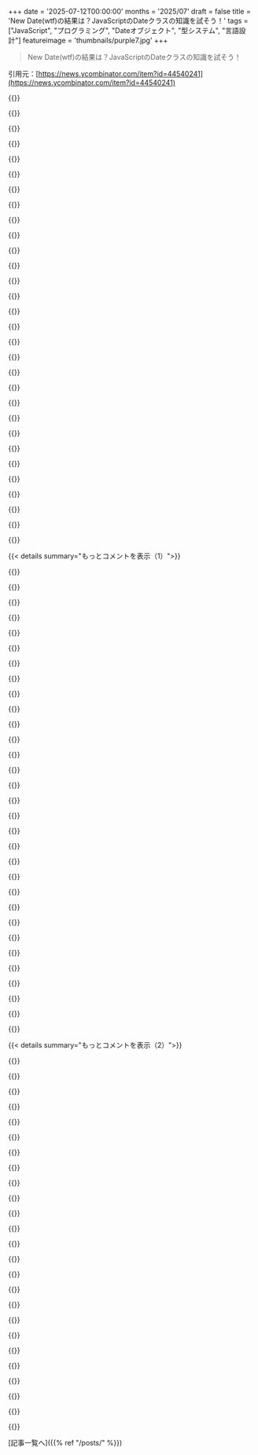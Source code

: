 +++
date = '2025-07-12T00:00:00'
months = '2025/07'
draft = false
title = 'New Date(wtf)の結果は？JavaScriptのDateクラスの知識を試そう！'
tags = ["JavaScript", "プログラミング", "Dateオブジェクト", "型システム", "言語設計"]
featureimage = 'thumbnails/purple7.jpg'
+++

> New Date(wtf)の結果は？JavaScriptのDateクラスの知識を試そう！

引用元：[https://news.ycombinator.com/item?id=44540241](https://news.ycombinator.com/item?id=44540241)




{{<matomeQuote body="JavaScriptをからかうとNodeが生まれてどこにでも現れるからやめとけって。前回そうしたらそうなったんだぜ。" userName="pluc" createdAt="2025/07/12 14:09:54" color="#45d325">}}




{{<matomeQuote body="TypeScriptは仕事で稼ぐなら一番いい言語じゃね？って思うんだよね。" userName="teaearlgraycold" createdAt="2025/07/12 18:12:43" color="">}}




{{<matomeQuote body="WATみたいな話は、未定義動作を技術の欠陥だと思ってた人たちが、技術の本質を理解してなかっただけだよ。<br>JSが全てのミスに対応できないからって馬鹿にするのは違うって。そういう視点が流行りすぎたんだよな。" userName="th0ma5" createdAt="2025/07/12 15:20:05" color="#785bff">}}




{{<matomeQuote body="みんな怒ってるのは、JSの動作が一貫性がなくて変なのに、「昔からそうだから」って理由で直さないことだよ。<br>Pythonだと`[] + {}`は型エラーになるのに、JSだと`[] + {}`はオブジェクトで`{} + []`は0になる。これって全然意味わかんねーじゃん！" userName="qsort" createdAt="2025/07/12 16:27:45" color="#38d3d3">}}




{{<matomeQuote body="`[] + {}`は文字列で、`{} + []`はパースの問題だろ。あの`{}`はコードブロックだよ。<br>変数に代入して試せばわかる。`+`演算子はプリミティブに働くから、`obj.toString() + array.toString()`になるだけだ。<br>パースは変だけど、JSの型強制への不満は、みんなが仕組みを学んでないだけじゃん？" userName="Izkata" createdAt="2025/07/12 17:32:22" color="#785bff">}}




{{<matomeQuote body="C#もちゃんと稼げるぞ。" userName="suprfnk" createdAt="2025/07/12 18:55:12" color="">}}




{{<matomeQuote body="どっちか好きなら、もう一方もきっと好きになるって。<br>ActionScriptもいいかもな ;P" userName="mock-possum" createdAt="2025/07/12 19:23:57" color="">}}




{{<matomeQuote body="みんなの不満は、型強制がそもそも存在することだよ。何の解決にもなってなくて、勝手に問題を生み出してる。<br>それとも、エラーを吐いたり未定義をそのままにしない方がいいって言いたいわけ？" userName="qsort" createdAt="2025/07/12 18:48:44" color="#45d325">}}




{{<matomeQuote body="JSが作られた頃はこれでよかったんだよ。未来の目線で批判されても仕方ないけど、当時の状況を考えればね。不満はわかるけどさ。" userName="th0ma5" createdAt="2025/07/12 20:28:11" color="">}}




{{<matomeQuote body="TypeScriptやC#が好きならDelphiやTurbo Pascalも好きになるかもな！全部アンダース・ヘルスバーグって人が作ったんだぜ。<br>https://en.wikipedia.org/wiki/Anders_Hejlsberg<br>https://news.ycombinator.com/item?id=19568681<br>「nullを言語に入れたのは10億ドルの過ちだよ。JSはnullとundefined両方あるから20億ドルの過ちだね。」ってアンダース・ヘルスバーグも言ってる。ホントに問題多い部分らしいよ。" userName="DonHopkins" createdAt="2025/07/13 08:48:35" color="#ff5c5c">}}




{{<matomeQuote body="JSってあれからどれだけ破壊的変更あったの？未来に進んだのに、なんでまだここにあるの？" userName="shakna" createdAt="2025/07/13 00:56:55" color="">}}




{{<matomeQuote body="”WAT”の皮肉についてだね。<br>今日のラッキーな10,000人向けにこれ！<br>https://www.destroyallsoftware.com/talks/wat (2012)" userName="fragmede" createdAt="2025/07/12 17:12:04" color="">}}




{{<matomeQuote body="JSってこれまでどんな破壊的変更があったの？めちゃくちゃ安定した言語じゃん。" userName="josephg" createdAt="2025/07/13 07:51:05" color="">}}




{{<matomeQuote body="物事がどう動くか熟知してても、それが全然うまく動かないとか、常識や期待に反するって意見を持つのは正当だよね。" userName="otterley" createdAt="2025/07/12 17:51:38" color="">}}




{{<matomeQuote body="人は君が何をしたか忘れても、どう感じさせたかは覚えてるもんさ。TSを使って何年も経つけど、JSであった問題の半分くらいは解決できなかった記憶があるな。制約がある中ではベストを尽くしたと思うけどね。この記事も良い例だよ。TSは根本的なAPIとか標準ライブラリは直せないからね。" userName="andai" createdAt="2025/07/13 12:03:17" color="#38d3d3">}}




{{<matomeQuote body="”言語にnullがあるのが一番好きじゃない、10億ドルの間違いだよ。JavaScriptにはnullとundefined両方あるから、20億ドルの間違いだね”<br>-Anders Hejlsberg<br>全部1の値をnullにできないのかな？例えば小さいintは0-255から0-254の範囲になるけど、すごく便利な特性が得られて、Nullableの余計なオーバーヘッドがないよ。符号付きintだと負と正の範囲が対称になるしね。" userName="dotancohen" createdAt="2025/07/13 12:22:45" color="#785bff">}}




{{<matomeQuote body="いやー、昔はそんな感じだったな、特にfp-tsとかeffectを見つけた時はね（どっちも金もらって書いたことないけど）。でも4年くらい経って、もう書くの疲れたわ。Nodeの標準ライブラリはひどいし、エコシステムもまあまあだけど最高じゃない。effectももう興味ないし。仕事ではGoも書いてて、あれもまあまあだけど、標準ライブラリは全然良いね。最近は自由時間にRustをいじってて気に入ってるんだ。良いFPの落とし所だと思う。Gleamも面白そうだね。でも君の言う通り、Rustで稼げる仕事は多くないだろうし、Gleamは実質ないだろうね。" userName="douglasisshiny" createdAt="2025/07/12 19:44:50" color="#ff5c5c">}}




{{<matomeQuote body="こいつは、このスタントで非生産的なシニシズムの波を一人で引き起こしたんだ。エブリシングベーグルに何も入ってないジョークみたいなもんで、単に笑いのために無限にケチをつけて業界全体の努力をけなしてるだけだよ。" userName="th0ma5" createdAt="2025/07/12 20:22:58" color="">}}




{{<matomeQuote body="TypeScriptがJavaScriptの標準ライブラリを直さないって言うけど、そりゃあ型システムなんだからしょうがないっしょ。" userName="teaearlgraycold" createdAt="2025/07/13 17:16:11" color="">}}




{{<matomeQuote body="JavaScriptってブラウザやNodeで年に一回は破壊的変更があるってこと。俺の野菜畑より早く腐るエコシステムなのに、もっとまともなシステムにできないもんかね？" userName="shakna" createdAt="2025/07/13 09:45:32" color="#785bff">}}




{{<matomeQuote body="リツイートのために文句言うのはどうかと思うけど、仕様外のことやって文句言う奴が何年もいたのは変だったわ。バグで落ち込むのはいいけど、みんなに機械を笑わせるって、理解とか知識に反してない？まあ、面白いっちゃ面白いけどね。" userName="th0ma5" createdAt="2025/07/12 20:35:58" color="">}}




{{<matomeQuote body="全くバカげてるな。コメディってのは認知的不協和が形になったもんだろ。面白くないわけがないよ。" userName="dcow" createdAt="2025/07/13 05:58:55" color="">}}




{{<matomeQuote body="TFA（元記事）ちゃんと読んだ？日付がちょっとでも理にかなってるなんて言える？" userName="dcow" createdAt="2025/07/13 05:50:04" color="#785bff">}}




{{<matomeQuote body="普通なら君に賛成だけど、「最高の言語」って言うなら批判は当然だろ。「最高の言語」ってのは、標準ライブラリも含めたエコシステム全体を指すはずだからさ。" userName="Atotalnoob" createdAt="2025/07/14 14:33:37" color="">}}




{{<matomeQuote body="まだ破壊的変更の例を何も出してないじゃん。古いWebサイトも問題なく動いてるし。もう一回聞くけど、JavaScriptってどんな破壊的変更があるの？何の話してんだよ？" userName="josephg" createdAt="2025/07/13 13:34:56" color="#ff33a1">}}




{{<matomeQuote body="これ、面白いクイズだね。驚きの挙動が多い。でも実用上は、ほとんど関係ないと思うよ。ユースケースがローカル時間を本当に気にするかよく考えて、UTC ISO 8601文字列とかUnixタイムスタンプを使うようにすれば、ほとんどの複雑さはなくなるか、ソフトウェアの小さな部分に収まる。いつもそうできるわけじゃないけど、大体の場合は複雑さを最小限に抑えられるはず。生の未検証ユーザー入力を日付パーサーに渡すのは間違ってるよ。" userName="mnahkies" createdAt="2025/07/12 10:28:00" color="#45d325">}}




{{<matomeQuote body="ユーザー入力を検証済み入力に変える正しい方法は、それを_パース_することなんだから、_日付パーサー_って言語機能に渡すのは全く妥当なことだよね。それが動かないってのは、JavaScriptプログラマーにとってはあんまり驚きじゃないだろうけどさ。" userName="JonChesterfield" createdAt="2025/07/12 11:40:29" color="">}}




{{<matomeQuote body="うん、これはもっともな意見だね。JavaScript標準ライブラリには、かなり限定的なパス以外では期待通りの挙動をしないと考えるのが前提だったよ。正直、他の言語で作業するときもそうしがち、たぶんJavaScript/TypeScriptをやりすぎたせいかも。バランスだけど、標準ライブラリを盲目的に信頼するより、自分で制御するコードで制約を明確にする方が安心感があるよね。" userName="mnahkies" createdAt="2025/07/12 12:07:27" color="">}}




{{<matomeQuote body="これはJavaScriptだけじゃないよ。C++ストリームI/Oを使って数字をパースする言語インタープリタを知ってるんだけど、C++が数字の構文を拡張した時に、一部のケースでインタープリタが壊れたんだ。すぐに気づけばそこまで悪くないけど、もし人々が新しくてドキュメント化されてない機能に頼り始めると、誰かを怒らせずに修正するのは不可能になることもあるね。" userName="masfuerte" createdAt="2025/07/12 14:03:02" color="#785bff">}}




{{<matomeQuote body="「UTC ISO 8601やUnixタイムスタンプだけ使え」って言う人は、日付の扱いが限定的だよ。未来の日付ではダメ。タイムゾーンやサマータイム変更があっても、「午後7時集合」は現地で午後7時なんだ。アプリによってはタイムゾーンのコンテキストが必要で、例えば予約はユーザーじゃなくレストランの現地時間で表示すべきだよね。GMT/UTCは万能薬じゃないし、過去の日付の問題にしか対処できない。現地時間とタイムゾーンを別に保存する価値はあると思うよ。" userName="mattmanser" createdAt="2025/07/12 17:27:55" color="#ff33a1">}}




{{< details summary="もっとコメントを表示（1）">}}

{{<matomeQuote body="＞ タイムゾーンが変わる時、国々はサマータイムが始まる時期を変更する、など。これは常に起こる。<br>タイムゾーンが変更される頻度には、初めて調べた時驚いたよ。単一の国にとってはめったにない大事件だろうけど、国際的には毎年何回も変更があるんだ。過去数十年では年に4〜6回くらいだったと思うよ。" userName="kapep" createdAt="2025/07/13 10:43:35" color="#785bff">}}




{{<matomeQuote body="IANAタイムゾーンデータベースは、関連情報が出てくると、たまに過去のルールを改訂するんだ。だから、ある歴史上の人物がUTCで何時何分に亡くなったって計算してても（文書化されたローカル時間に基づいてね）、実は不正確で、新しいルールで再計算してないから気づかないってこともあるんだよ。" userName="NoInkling" createdAt="2025/07/13 07:30:58" color="#45d325">}}




{{<matomeQuote body="PostgreSQLみたいなデータベースは、そもそもタイムゾーンを別に保存する必要があるんだから、スケジュール管理ではローカル時間とそれがスケジュールされたタイムゾーンを別々に保存しとくのがいいよ。" userName="whatevaa" createdAt="2025/07/16 19:26:54" color="#ff5c5c">}}




{{<matomeQuote body="他の言語だと、この手の問題はもっとまともなの？俺もこの手の地獄を味わったことあるんだ、しかもウェブアプリでね。でもこれって、GoとかRustとか他の言語でも同じくらいひどくない？（Cなんかは言うまでもなく！）NPMで見つかるものより、他の言語の方がもっと良いタイムゾーンAPIがあったりするの？この問題を扱いやすくしてくれるようなのがさ？" userName="josephg" createdAt="2025/07/13 07:56:28" color="">}}




{{<matomeQuote body="ElixirはDate、Time、NaiveDateTime、DateTimeって感じで日時をしっかり区別できるし、Timexライブラリも便利なんだよね。JavaScriptもライブラリはあるけど、結局はユーザーの現地時間とか特定タイムゾーンでの時間とか、細かく指定しなきゃダメ。夏時間とかあるから日付計算は複雑だし、存在しない日時ができちゃうこともあるんだ（Elixirはそこんとこ強いけどね）。" userName="taylorlunt" createdAt="2025/07/13 14:26:42" color="#38d3d3">}}




{{<matomeQuote body="Javaの日付時間APIは、業界でもかなり優秀というか、最高レベルじゃない？" userName="dingi" createdAt="2025/07/13 14:08:48" color="">}}




{{<matomeQuote body="レストランの現地時間で時刻を表示したいって話、わかる。ヨーロッパの鉄道時刻表とか予約サイトなんかは、結構この問題でやらかしてるよね。" userName="gpvos" createdAt="2025/07/12 19:23:11" color="">}}




{{<matomeQuote body="「未検証の入力を日付パーサーに渡すのはダメ」って意見、まさにそれ！<br>まともなAPIってのは、おかしかったらちゃんと「なんか変だよ」って教えてくれるべきなんだよな。<br>ちょっとでも間違ってたらきっちりエラーにして、適当に処理を続けないのが大事。JavaScriptのAPIって、とにかく処理を止めないように作られてるみたいだけど、それが根本的な問題。NaNとか、文字列の適当な型変換とか、本当に勘弁してほしいわ。" userName="alkonaut" createdAt="2025/07/13 08:45:47" color="#38d3d3">}}




{{<matomeQuote body="これ、マジ同意！<br>不慣れだとすぐ引っかかっちゃうワナだと思うわ。<br>このクイズで、たくさんの人がJavaScriptのDateクラスに詳しくなってくれたら嬉しいな。" userName="samwho" createdAt="2025/07/12 10:32:52" color="">}}




{{<matomeQuote body="そうそう、同意。DSTオフセットを指定するオプションとかあれば、たまに便利なのにな。<br>ExcelがCSVファイルでフォーマットを自動認識しないのが、いつも謎なんだよね。" userName="Hilift" createdAt="2025/07/12 12:54:57" color="">}}




{{<matomeQuote body="そのやり方じゃ動かないランダムな依存関係とか、依存関係のさらに依存関係に引っかからないことを祈るよ。" userName="croes" createdAt="2025/07/12 15:36:31" color="">}}




{{<matomeQuote body="「未検証の入力を日付パーサーに渡すのは間違い」って、ホントそれ！<br>俺もDateクラスをそんな風に使うなんて考えもしなかったよ。<br>挙動がマジ「wtf」だし、現地時間って超複雑だよね。でも、適当な文字列を渡して正しい時間が出てくるなんて、期待しないわ。" userName="lukan" createdAt="2025/07/12 11:09:39" color="">}}




{{<matomeQuote body="パーサーってのはさ、未知の値をパースするのが本来の仕事なんだよ。構造化されてない（たいてい文字列）データを、日付みたいな構造化されたものに変えるのが役目だろ？<br>それをエラー報告もしながら確実にできないなら、根本的に良いパーサーとは言えないね。<br>CSVとかXMLとか、制御できない「実際のデータ」にはエラーが含まれることがあるし、間違ったデータを取り込む代わりに、いつエラーが発生したかを知るのは超大事。自分でミスして、全然望まない変な挙動になったら、どこから来たのかデバッグしなきゃいけないし。<br>ユーザーが日付を入れて、それが正しいか知りたいのに、何を入力したか全然わからないなんてことも普通にあるんだから。" userName="arp242" createdAt="2025/07/12 20:30:13" color="#ff5733">}}




{{<matomeQuote body="パーサーってのは、無効な入力をちゃんと拒否すべきだよね。<br>適当な出力を作り出すもんじゃないんだからさ。" userName="colonwqbang" createdAt="2025/07/12 14:23:03" color="#38d3d3">}}




{{<matomeQuote body="理論的には分かるけど、JavaScriptとウェブじゃ不正な入力は当たり前で、ブラウザはなんか表示すべきだよね。ウェブがもっとマシに進化してたらって夢見るわ。" userName="lukan" createdAt="2025/07/12 15:16:48" color="">}}




{{<matomeQuote body="ユーザーが変な日付入れたら、-124年後の予約とか勝手に設定されんの？エラーで止めて再入力を促すんじゃなくてさ。ユーザー向けシステムで、こんなデタラメな日付が処理されるとかありえないでしょ。" userName="nilamo" createdAt="2025/07/12 15:36:28" color="#ff33a1">}}




{{<matomeQuote body="俺はユーザーから文字列で日付を受け取るフォームは作らないね。日付ピッカーがあるんだから、それ使って制限とかバリデーションすりゃいいじゃん。" userName="lukan" createdAt="2025/07/12 15:54:12" color="#ff5c5c">}}




{{<matomeQuote body="それでも入力のバリデーションは必要だぜ。フォーム以外からも変な入力が来る可能性あるしな。ブラウザの拡張機能とかユーザースクリプト、OSからだって壊れた入力が来ることがあるんだ。バックエンドにデータが保存される前にしっかりチェックしとくべきだろ。" userName="giantrobot" createdAt="2025/07/12 16:22:39" color="#38d3d3">}}




{{<matomeQuote body="だから「検証済み」って言ったんだよ。マン・イン・ザ・ミドル攻撃とかもあるし、バリデーションは重要度次第。でも、どんなに簡単なタスクでも、ユーザーの文字列を直接Dateに渡して、まともな値が返ってくるなんて期待しちゃダメだろ。" userName="lukan" createdAt="2025/07/12 21:59:56" color="">}}




{{<matomeQuote body="実際、ユーザー入力を直接Dateコンストラクタに突っ込むなんて、どの言語でもやんないでしょ。ユーザー向けのフォーマット決めて、入力検証して、それからDateオブジェクトに変換するのが普通。Dateコンストラクタの変な挙動なんて、実際のコードには大して関係ないってこと。" userName="hombre_fatal" createdAt="2025/07/12 15:57:37" color="#ff5733">}}




{{<matomeQuote body="めっちゃ驚きの連続！要は、Dateパーサーって、人間が納得しないような解釈でも、エラーを返せるのにそうしないで、入力から無理やり日付を見つけようと頑張るってことだね。もしかしたら、変なケースも実際のユースケースから来てるのかもだけど！" userName="schoen" createdAt="2025/07/12 09:26:51" color="">}}




{{<matomeQuote body="こんなの全部予測なんて無理だよ。ただのデタラメだろ。文字列の32-49は2000年代なのに、50以降は1900年代だし。もう燃やして作り直せって感じ。" userName="2muchcoffeeman" createdAt="2025/07/12 13:03:21" color="#ff33a1">}}




{{<matomeQuote body="朗報だぜ！新しいTemporal APIが来るぞ。他の言語の良いところ学んでて、マジで固いAPIだって評判だ。パースはRFC 9557（ISO 8601 / RFC 3339の拡張）形式だけ受け付けて、それ以外は全部エラーになるらしい。" userName="spiffytech" createdAt="2025/07/12 13:18:38" color="#785bff">}}




{{<matomeQuote body="残念ながら、クソな設計の部分はこれからも残り続けるだろうな。みんな後方互換性でギャーギャー言うからさ。" userName="zelphirkalt" createdAt="2025/07/12 15:10:45" color="#ff33a1">}}




{{<matomeQuote body="確かに、Dateクラスを使い続ける必要はないけど、結局使われちゃうんだよね。検索エンジンの古い情報のせいもあるし。でも、Temporal APIみたいな良いものも出てきてるから、まだマシかな！" userName="pavel_lishin" createdAt="2025/07/12 16:17:25" color="">}}




{{<matomeQuote body="いつものJavaScript批判みたいに、ほとんどの人はこんな使い方しないよ。たしかにDateコンストラクタはテキトーな文字列で変な動作するけど、ユーザー入力のパースに使わなきゃいいだけじゃん。データの構造をちゃんと知ってれば、何の問題もないって！" userName="notatoad" createdAt="2025/07/13 03:30:10" color="">}}




{{<matomeQuote body="それ、どっちも結構デカい条件じゃん。<br>1. コンストラクタを使わないって知っておくこと。<br>2. ユーザー入力について勝手に決めつけること。<br>どっちも最高ってわけにはいかないよね。" userName="wewtyflakes" createdAt="2025/07/13 06:13:52" color="">}}




{{<matomeQuote body="このクイズが最初の点に役立ってくれると嬉しいな :)" userName="samwho" createdAt="2025/07/13 08:33:10" color="">}}




{{<matomeQuote body="これはあんまり良い弁護じゃないと思うな。今、テキトーな文字列を頑張って処理するDateライブラリを新しく作るとしてさ。もし文字列が全部数字だと分かった場合、俺が指摘したあの例を常識的にするために、どんなロジックが必要になるわけ？" userName="2muchcoffeeman" createdAt="2025/07/13 09:12:45" color="">}}




{{<matomeQuote body="「テキトーな文字列を頑張って処理する」Dateライブラリなんて、なんで作るの？それは悪いアイデアだし、どんな実装を選んでもJavaScriptのDateコンストラクタみたいに変な妥協点に行き着くだけ。JavaScriptのデフォルトの選択は、きっとあなたが作るものと大差ないよ。Dateパーサーを書くなら、LLMを使う以外は、まず「テキトーな文字列を頑張って処理する」以上の良い定義を考えるべきだね。" userName="notatoad" createdAt="2025/07/13 19:16:35" color="#ff5c5c">}}

{{</details>}}




{{< details summary="もっとコメントを表示（2）">}}

{{<matomeQuote body="ユーザー入力のパースにコンストラクタを頼っちゃダメってさ。それって、ユーザーインターフェースを開発するためのプログラミング言語としては、かなり大きな欠点じゃん。" userName="bevr1337" createdAt="2025/07/13 14:30:59" color="">}}




{{<matomeQuote body="可能なら有効な答えを出すコードを書きたいっていう衝動はわかるよ。たいてい俺はそれを抑えられるんだけど、これらのデザイナーが抑えられなかったのは不思議だね。" userName="stevage" createdAt="2025/07/13 06:47:46" color="">}}




{{<matomeQuote body="これは中級開発者の呪いだね。ジュニアはエラーだらけで苦労する。中級は「とにかくエラーを減らす」って考えで、パーサーが親切すぎてDateクラスみたいな挙動になっちゃう。シニアはこの危険性を知ってて、堅牢で、無効な入力には早くエラーを出すような一貫性のあるクラスを設計するんだ。" userName="malux85" createdAt="2025/07/12 21:31:15" color="#45d325">}}




{{<matomeQuote body="28点中17点だったよ。ありがとう、これホントに呪われてるわ！Temporal API（https://developer.mozilla.org/en-US/docs/Web/JavaScript/Refe...）をチェックするには良い機会かもしれないね。" userName="norskeld" createdAt="2025/07/12 10:46:44" color="#785bff">}}




{{<matomeQuote body="彼らは本当に時間かけてるよね。最新の進捗報告はちょっと面白いよ。これね→https://github.com/tc39/notes/blob/HEAD/meetings/2024-07/jul..." userName="actinium226" createdAt="2025/07/12 12:32:27" color="#ff33a1">}}




{{<matomeQuote body="それ最新の進捗じゃないって！一番新しいのはここ→https://github.com/tc39/notes/blob/d5b5db6969359fad11b6898b7....早くしたいなら貢献すれば？V8はboa-dev/temporalを使おうとしてるらしいよ。" userName="bakkoting" createdAt="2025/07/12 16:39:58" color="#38d3d3">}}




{{<matomeQuote body="はは、あの冒頭は笑えるね。提案の遅さにはもう慣れたよ。Dateやタイムゾーン扱うのってマジで複雑なんだわ。JSのDateのパースもひどいけど、それ以上にカレンダーや時間の表現がそもそも複雑なんだよね。予約システムとか作りたくないわ〜。" userName="norskeld" createdAt="2025/07/12 19:48:17" color="#ff33a1">}}




{{<matomeQuote body="10/28か。悪くないね。これって実装によって違うんだって。MDNのここ見てみ→https://developer.mozilla.org/en-US/docs/Web/JavaScript/Refe..." userName="leipert" createdAt="2025/07/12 09:37:33" color="#45d325">}}




{{<matomeQuote body="17/28って、喜ぶべきか恥ずかしいか迷うな。なんでこんなの知ってんだろ？息子はJS Dateの経験なしで11/28で喜んでたよ。型強制を教えてあげたけど、ITの道に進むのを止めちゃったかもな。" userName="mcv" createdAt="2025/07/12 10:32:50" color="">}}




{{<matomeQuote body="JavaScriptのせいで20年間ITのキャリアから遠ざかってたわ。今でも放射性廃棄物みたいに避けてるね。" userName="corey_moncure" createdAt="2025/07/12 14:23:44" color="">}}




{{<matomeQuote body="その通り！だから、Nodeのバージョンとタイムゾーンを指定したって冒頭に書いておいたんだよ。両方とも重要だからね。" userName="samwho" createdAt="2025/07/12 09:44:26" color="#ff5c5c">}}




{{<matomeQuote body="V8のDateパーサーがWindowsに似てるって思ったけど、違うみたいね。<br>Firefoxで試したらChromeと結構違ったよ。Firefoxは厳しいな。<br>`new Date(”12.1”)`とか`”12.-1”`、`”maybe 1”`、`”fourth of may 2010”`、`”May 4 UTC”`、`”May 4 UTC+1”`、`”May 4 UTC+1:59”`全部FirefoxだとInvalid Dateだったわ。<br>Q24はFirefoxでもパースされるけど、正直されるべきじゃないと思う！" userName="zinekeller" createdAt="2025/07/12 10:20:10" color="#38d3d3">}}




{{<matomeQuote body="8年前くらいだとSafariのDSTとDateのバグはひどかった記憶があるな。Chromeでは不要なSafari専用のワークアラウンドが結構あったんだ。Appleも当時、DSTの問題抱えてたみたいだしね。iOSのアラーム時計の件→https://www.theguardian.com/technology/blog/2010/nov/01/ipho..." userName="mnahkies" createdAt="2025/07/12 10:59:28" color="#38d3d3">}}




{{<matomeQuote body="Vivaldiでいくつか試したけど、Firefoxほど厳格じゃないね。面白かったのは`new Date(”2025-07-12 12:30:45 BST”)`はInvalid Dateなのに、`GMT`、`UTC`、`Z`は有効で、しかもBritish Summer Timeとして解釈されることだったよ。" userName="JdeBP" createdAt="2025/07/12 11:30:32" color="#ff5c5c">}}




{{<matomeQuote body="うん、これは仕様に裏付けられてないみたいだね。クイズではNode（v8）の実装を使ったんだ。こんなにばらつきがあるのを見るのは面白いね！" userName="samwho" createdAt="2025/07/12 10:21:59" color="#ff5733">}}




{{<matomeQuote body="クイズの最初でさ、作者が自分のPCの正確なタイムゾーンを書いてたのに、それを見落として間違えちゃったよ。でも、始まる前にちゃんと具体的なことだって気づいてたんだから、わかってるべきだったって正直思ったわ。" userName="saghm" createdAt="2025/07/12 20:21:01" color="">}}




{{<matomeQuote body="これ、ひどいことしたんだけどさ、本当は関連する質問には免責事項を付けてたんだよね。でも、衝撃があった方がもっと面白いかなと思って削除しちゃったんだ。" userName="samwho" createdAt="2025/07/13 08:34:20" color="#38d3d3">}}




{{<matomeQuote body="これ、むしろ公平だったと思うよ！クイズのポイントって、こういう場合の挙動がどれだけ予想外かってことだろ？タイムゾーンに依存する挙動も、間違いなくその一部だね。" userName="saghm" createdAt="2025/07/13 20:45:56" color="#ff33a1">}}




{{<matomeQuote body="JSの日付ではISO文字列を使ってるよ、だって本当に罠だからね。(このクイズの最初の数問だけでもわかる通り)。人気あるMomentも色々ひどいし。『date』『time』『datetime』を混同してて、それがめちゃくちゃ問題になるんだ。『time』や『date』は存在すべきじゃないって説明聞いたけど、俺の経験とは意味的に合わないんだよな。" userName="the__alchemist" createdAt="2025/07/12 14:47:09" color="#785bff">}}




{{<matomeQuote body="うん、MomentとかLuxon、Day.jsみたいな人気ライブラリの多くは、異なる概念に単一のオブジェクトを使っちゃうっていう罪を犯してるよな。Absolute time、civil time？基本的に同じだろ？って感じで、両方無理やり押し込んでるんだ。" userName="NoInkling" createdAt="2025/07/13 07:45:29" color="#ff5c5c">}}




{{<matomeQuote body="JSのDateが今の仕様なのは理解できるんだけど、Moment、特にLuxonやDay.jsには言い訳の余地がないよ。Joda Timeなんて2005年からあるんだぜ？" userName="agos" createdAt="2025/07/13 08:17:46" color="#ff5c5c">}}




{{<matomeQuote body="僕のスコアは、たぶん2000年11月28日だと思う。" userName="saghm" createdAt="2025/07/12 16:54:03" color="">}}




{{<matomeQuote body="これ、めちゃくちゃ笑ったわ。" userName="samwho" createdAt="2025/07/12 17:40:24" color="">}}




{{<matomeQuote body="JSクイズはいつも笑えるから、ついクリックしちゃうんだよな。俺、10年以上JSプログラミングしてるけど、正規表現で確認しない限りDateを使って何かを解析するなんて怖くてやったことないわ。" userName="torlok" createdAt="2025/07/12 09:52:02" color="#ff5733">}}

{{</details>}}



[記事一覧へ]({{% ref "/posts/" %}})

